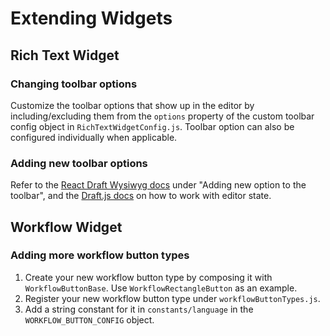 # Extending Widgets

## Rich Text Widget
### Changing toolbar options
Customize the toolbar options that show up in the editor by including/excluding them from the `options` property of the custom toolbar config object in `RichTextWidgetConfig.js`. Toolbar option can also be configured individually when applicable. 
### Adding new toolbar options
Refer to the [React Draft Wysiwyg docs](https://jpuri.github.io/react-draft-wysiwyg/#/docs) under "Adding new option to the toolbar", and the [Draft.js docs](https://draftjs.org/docs/getting-started) on how to work with editor state.

## Workflow Widget

### Adding more workflow button types
1. Create your new workflow button type by composing it with `WorkflowButtonBase`. Use `WorkflowRectangleButton` as an example.
2. Register your new workflow button type under `workflowButtonTypes.js`.
3. Add a string constant for it in `constants/language` in the `WORKFLOW_BUTTON_CONFIG` object.